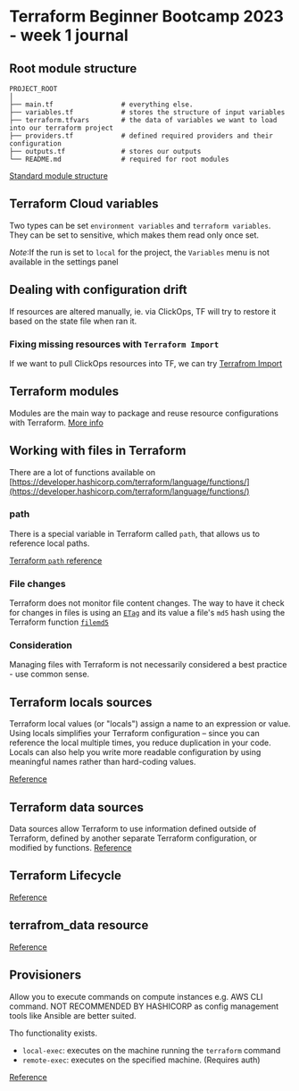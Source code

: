 # Terraform Beginner Bootcamp 2023 - week 1 journal

## Root module structure

```
PROJECT_ROOT
│
├── main.tf                 # everything else.
├── variables.tf            # stores the structure of input variables
├── terraform.tfvars        # the data of variables we want to load into our terraform project
├── providers.tf            # defined required providers and their configuration
├── outputs.tf              # stores our outputs
└── README.md               # required for root modules
```

[Standard module structure](https://developer.hashicorp.com/terraform/language/modules/develop/structure)

## Terraform Cloud variables

Two types can be set `environment variables` and `terraform variables`. They can be set to sensitive, which makes them read only once set.

_Note_:If the run is set to `local` for the project, the `Variables` menu is not available in the settings panel

## Dealing with configuration drift

If resources are altered manually, ie. via ClickOps, TF will try to restore it based on the state file when ran it.

### Fixing missing resources with `Terraform Import`

If we want to pull ClickOps resources into TF, we can try [Terrafrom Import](https://developer.hashicorp.com/terraform/cli/import)

## Terraform modules

Modules are the main way to package and reuse resource configurations with Terraform.
[More info](https://developer.hashicorp.com/terraform/language/modules)

## Working with files in Terraform

There are a lot of functions available on [https://developer.hashicorp.com/terraform/language/functions/](https://developer.hashicorp.com/terraform/language/functions/)

### path

There is a special variable in Terraform called `path`, that allows us to reference local paths.

[Terraform `path` reference](https://developer.hashicorp.com/terraform/language/expressions/references#filesystem-and-workspace-info)

### File changes

Terraform does not monitor file content changes. The way to have it check for changes in files is using an [`ETag`](https://developer.mozilla.org/en-US/docs/Web/HTTP/Headers/ETag) and its value a file's `md5` hash using the Terraform function [`filemd5`](https://developer.hashicorp.com/terraform/language/functions/filemd5)

### Consideration

Managing files with Terraform is not necessarily considered a best practice - use common sense.

## Terraform locals sources

Terraform local values (or "locals") assign a name to an expression or value. Using locals simplifies your Terraform configuration – since you can reference the local multiple times, you reduce duplication in your code. Locals can also help you write more readable configuration by using meaningful names rather than hard-coding values.

[Reference](https://developer.hashicorp.com/terraform/tutorials/configuration-language/locals)

## Terraform data sources

Data sources allow Terraform to use information defined outside of Terraform, defined by another separate Terraform configuration, or modified by functions.
[Reference](https://developer.hashicorp.com/terraform/language/data-sources)

## Terraform Lifecycle

[Reference](https://developer.hashicorp.com/terraform/tutorials/state/resource-lifecycle)

## terrafrom_data resource

[Reference](https://developer.hashicorp.com/terraform/language/resources/terraform-data)

## Provisioners

Allow you to execute commands on compute instances e.g. AWS CLI command.
NOT RECOMMENDED BY HASHICORP as config management tools like Ansible are better suited.

Tho functionality exists.

- `local-exec`: executes on the machine running the `terraform` command
- `remote-exec`: executes on the specified machine. (Requires auth)

[Reference](https://developer.hashicorp.com/terraform/language/resources/provisioners/syntax)
